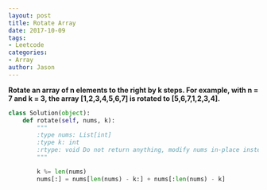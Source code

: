 ```yaml
---
layout: post
title: Rotate Array
date: 2017-10-09
tags:
- Leetcode
categories:
- Array
author: Jason
---
```

**Rotate an array of n elements to the right by k steps. For example, with n = 7 and k = 3, the array [1,2,3,4,5,6,7] is rotated to [5,6,7,1,2,3,4].**


```python
class Solution(object):
    def rotate(self, nums, k):
        """
        :type nums: List[int]
        :type k: int
        :rtype: void Do not return anything, modify nums in-place instead.
        """

        k %= len(nums)
        nums[:] = nums[len(nums) - k:] + nums[:len(nums) - k]
```

